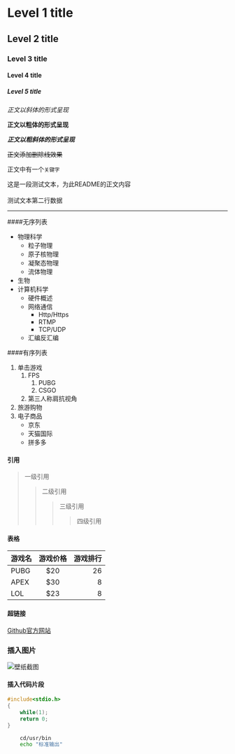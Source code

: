 


# Level 1 title
## Level 2 title
### Level 3 title
#### Level 4 title
##### Level 5 title

*正文以斜体的形式呈现*

**正文以粗体的形式呈现**

***正文以粗斜体的形式呈现***

~~正文添加删除线效果~~

正文中有一个`关键字`

这是一段测试文本，为此README的正文内容<br><br>测试文本第二行数据

---

####无序列表
* 物理科学
  * 粒子物理
  * 原子核物理
  * 凝聚态物理
  * 流体物理
* 生物
* 计算机科学
  * 硬件概述
  * 网络通信
    * Http/Https
    * RTMP
    * TCP/UDP
  * 汇编反汇编

####有序列表
1. 单击游戏
   1. FPS
      1. PUBG
      2. CSGO
   2. 第三人称肩抗视角
2. 旅游购物
3. 电子商品
   * 京东
   * 天猫国际
   * 拼多多 

#### 引用

> 一级引用
>> 二级引用
>>> 三级引用
>>>> 四级引用


#### 表格

游戏名|游戏价格|游戏排行
--|:--:|--:
PUBG|$20|26
APEX|$30|8
LOL|$23|8


#### 超链接

[Github官方网站](https://github.com "点击跳转到Github") 


### 插入图片

![壁纸截图](C://Users//lenovo//Desktop//x.png)

#### 插入代码片段

```c
#include<stdio.h>
{
	while(1);
	return 0;
}
```

```bash
	cd/usr/bin
	echo "标准输出"

```



